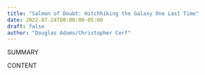 ```yaml
---
title: "Salmon of Doubt: Hitchhiking the Galaxy One Last Time"
date: 2022-07-24T00:00:00-05:00
draft: false
author: "Douglas Adams/Christopher Cerf"
---
```


SUMMARY

<!--more-->

CONTENT